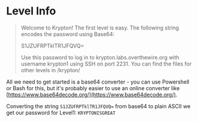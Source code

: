 # Level Info
> Welcome to Krypton! The first level is easy. The following string encodes the password using Base64:
>
> S1JZUFRPTklTR1JFQVQ=
> 
> Use this password to log in to krypton.labs.overthewire.org with username krypton1 using SSH on port 2231. You can find the files for other levels in /krypton/

All we need to get started is a base64 converter - you can use Powershell or Bash for this, but it's probably easier to use an online converter like [https://www.base64decode.org/](https://www.base64decode.org/).

Converting the string `S1JZUFRPTklTR1JFQVQ=` from base64 to plain ASCII we get our password for Level1: `KRYPTONISGREAT`
